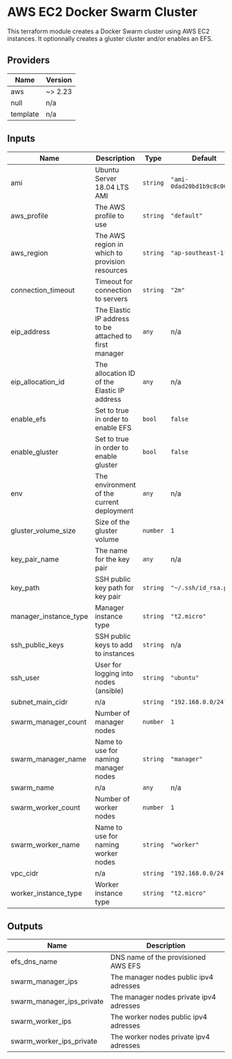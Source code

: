 # AWS EC2 Docker Swarm Cluster

This terraform module creates a Docker Swarm cluster using AWS EC2 instances. It optionnally creates a gluster cluster and/or enables an EFS.

<!-- BEGINNING OF PRE-COMMIT-TERRAFORM DOCS HOOK -->
## Providers

| Name | Version |
|------|---------|
| aws | ~> 2.23 |
| null | n/a |
| template | n/a |

## Inputs

| Name | Description | Type | Default | Required |
|------|-------------|------|---------|:-----:|
| ami | Ubuntu Server 18.04 LTS AMI | `string` | `"ami-0dad20bd1b9c8c004"` | no |
| aws\_profile | The AWS profile to use | `string` | `"default"` | no |
| aws\_region | The AWS region in which to provision resources | `string` | `"ap-southeast-1"` | no |
| connection\_timeout | Timeout for connection to servers | `string` | `"2m"` | no |
| eip\_address | The Elastic IP address to be attached to first manager | `any` | n/a | yes |
| eip\_allocation\_id | The allocation ID of the Elastic IP address | `any` | n/a | yes |
| enable\_efs | Set to true in order to enable EFS | `bool` | `false` | no |
| enable\_gluster | Set to true in order to enable gluster | `bool` | `false` | no |
| env | The environment of the current deployment | `any` | n/a | yes |
| gluster\_volume\_size | Size of the gluster volume | `number` | `1` | no |
| key\_pair\_name | The name for the key pair | `any` | n/a | yes |
| key\_path | SSH public key path for key pair | `string` | `"~/.ssh/id_rsa.pub"` | no |
| manager\_instance\_type | Manager instance type | `string` | `"t2.micro"` | no |
| ssh\_public\_keys | SSH public keys to add to instances | `string` | n/a | yes |
| ssh\_user | User for logging into nodes (ansible) | `string` | `"ubuntu"` | no |
| subnet\_main\_cidr | n/a | `string` | `"192.168.0.0/24"` | no |
| swarm\_manager\_count | Number of manager nodes | `number` | `1` | no |
| swarm\_manager\_name | Name to use for naming manager nodes | `string` | `"manager"` | no |
| swarm\_name | n/a | `any` | n/a | yes |
| swarm\_worker\_count | Number of worker nodes | `number` | `1` | no |
| swarm\_worker\_name | Name to use for naming worker nodes | `string` | `"worker"` | no |
| vpc\_cidr | n/a | `string` | `"192.168.0.0/24"` | no |
| worker\_instance\_type | Worker instance type | `string` | `"t2.micro"` | no |

## Outputs

| Name | Description |
|------|-------------|
| efs\_dns\_name | DNS name of the provisioned AWS EFS |
| swarm\_manager\_ips | The manager nodes public ipv4 adresses |
| swarm\_manager\_ips\_private | The manager nodes private ipv4 adresses |
| swarm\_worker\_ips | The worker nodes public ipv4 adresses |
| swarm\_worker\_ips\_private | The worker nodes private ipv4 adresses |

<!-- END OF PRE-COMMIT-TERRAFORM DOCS HOOK -->
